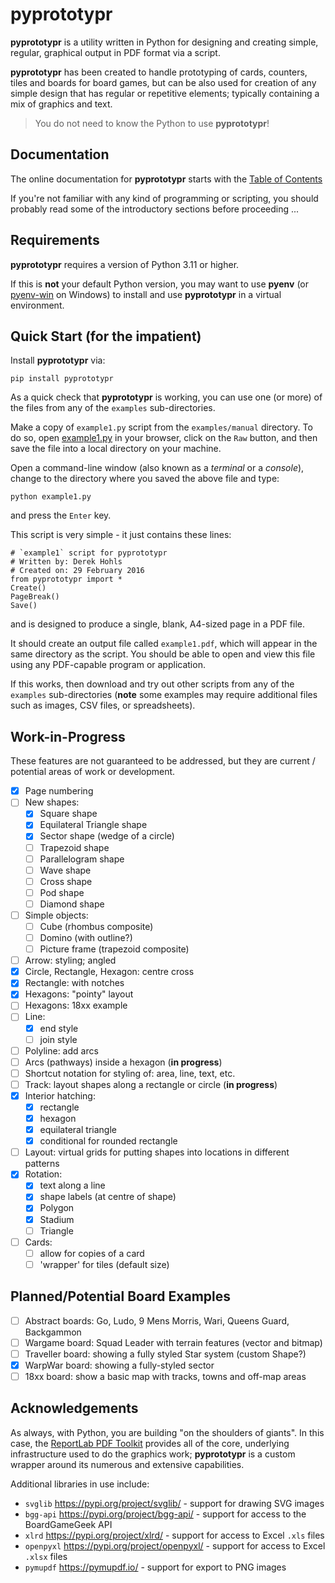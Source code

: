 # pyprototypr

__pyprototypr__ is a utility written in Python for designing and creating simple,
regular, graphical output in PDF format via a script.

__pyprototypr__  has been created to handle prototyping of cards, counters, tiles
and boards for board games, but can be also used for creation of any simple design that
has regular or repetitive elements; typically containing a mix of graphics and text.

> You do not need to know the Python to use __pyprototypr__!

## Documentation

The online documentation for __pyprototypr__ starts with the
[Table of Contents](https://github.com/gamesbook/pyprototypr/blob/master/docs/index.md)

If you're not familiar with any kind of programming or scripting, you should probably
read some of the introductory sections before proceeding ...

## Requirements

__pyprototypr__ requires a version of Python 3.11 or higher.

If this is **not** your default Python version, you may want to use **pyenv**
(or [pyenv-win](https://github.com/pyenv-win/pyenv-win) on Windows) to install and
use __pyprototypr__ in a virtual environment.

## Quick Start (for the impatient)

Install __pyprototypr__ via:
```
pip install pyprototypr
```
As a quick check that __pyprototypr__ is working, you can use one (or more) of the files
from any of the `examples` sub-directories.

Make a copy of `example1.py` script from the `examples/manual` directory. To do so, open
[example1.py](https://github.com/gamesbook/pyprototypr/blob/master/examples/manual/example1.py)
in your browser, click on the `Raw` button, and then save the file into a local
directory on your machine.

Open a command-line window (also known as a  *terminal* or a *console*), change to the
directory where you saved the above file and type:
```
python example1.py
```
and press the `Enter` key.

This script is very simple - it just contains these lines:
```
# `example1` script for pyprototypr
# Written by: Derek Hohls
# Created on: 29 February 2016
from pyprototypr import *
Create()
PageBreak()
Save()
```
and is designed to produce a single, blank, A4-sized page in a PDF file.

It should create an output file called `example1.pdf`, which will appear in the
same directory as the script. You should be able to open and view this file using
any PDF-capable program or application.

If this works, then download and try out other scripts from any of the `examples`
sub-directories (**note** some examples may require additional files such as
images, CSV files, or spreadsheets).

## Work-in-Progress

These features are not guaranteed to be addressed, but they are current / potential
areas of work or development.

* [x] Page numbering
* [ ] New shapes:
    * [x] Square shape
    * [x] Equilateral Triangle shape
    * [x] Sector shape (wedge of a circle)
    * [ ] Trapezoid shape
    * [ ] Parallelogram shape
    * [ ] Wave shape
    * [ ] Cross shape
    * [ ] Pod shape
    * [ ] Diamond shape
* [ ] Simple objects:
    * [ ] Cube (rhombus composite)
    * [ ] Domino (with outline?)
    * [ ] Picture frame (trapezoid composite)
* [ ] Arrow: styling; angled
* [x] Circle, Rectangle, Hexagon: centre cross
* [x] Rectangle: with notches
* [x] Hexagons: "pointy" layout
* [ ] Hexagons: 18xx example
* [ ] Line:
    * [x] end style
    * [ ] join style
* [ ] Polyline: add arcs
* [ ] Arcs (pathways) inside a hexagon (**in progress**)
* [ ] Shortcut notation for styling of: area, line, text, etc.
* [ ] Track: layout shapes along a rectangle or circle  (**in progress**)
* [x] Interior hatching:
    * [x] rectangle
    * [x] hexagon
    * [x] equilateral triangle
    * [x] conditional for rounded rectangle
* [ ] Layout: virtual grids for putting shapes into locations in different patterns
* [x] Rotation:
    * [x] text along a line
    * [x] shape labels (at centre of shape)
    * [x] Polygon
    * [x] Stadium
    * [ ] Triangle
* [ ] Cards:
    * [ ] allow for copies of a card
    * [ ] 'wrapper' for tiles (default size)

## Planned/Potential Board Examples

* [ ] Abstract boards: Go, Ludo, 9 Mens Morris, Wari, Queens Guard, Backgammon
* [ ] Wargame board: Squad Leader with terrain features (vector and bitmap)
* [ ] Traveller board: showing a fully styled Star system (custom Shape?)
* [x] WarpWar board: showing a fully-styled sector
* [ ] 18xx board: show a basic map with tracks, towns and off-map areas

## Acknowledgements

As always, with Python, you are building "on the shoulders of giants". In this case, the
[ReportLab PDF Toolkit](https://https://docs.reportlab.com/reportlab/userguide/ch1_intro/)
provides all of the core, underlying infrastructure used to do the graphics work;
__pyprototypr__ is a custom wrapper around its numerous and extensive capabilities.

Additional libraries in use include:

* `svglib` https://pypi.org/project/svglib/ - support for drawing SVG images
* `bgg-api` https://pypi.org/project/bgg-api/ - support for access to the BoardGameGeek API
* `xlrd` https://pypi.org/project/xlrd/ - support for access to Excel `.xls` files
* `openpyxl` https://pypi.org/project/openpyxl/ - support for access to Excel `.xlsx` files
* `pymupdf` https://pymupdf.io/ - support for export to PNG images
